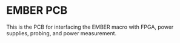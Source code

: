 # EMBER PCB

This is the PCB for interfacing the EMBER macro with FPGA, power supplies, probing, and power measurement.
